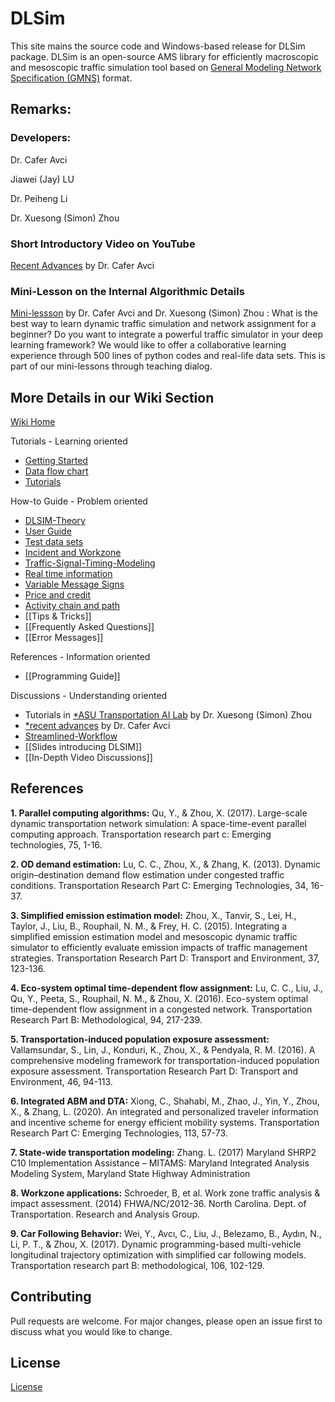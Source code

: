 # DLSim

This site mains the source code and Windows-based release for DLSim package. DLSim is an open-source AMS library for efficiently macroscopic and mesoscopic traffic simulation tool based on [General Modeling Network Specification (GMNS)](https://github.com/zephyr-data-specs/GMNS) format. 



## Remarks:

### Developers:

Dr. Cafer Avci

Jiawei (Jay) LU

Dr. Peiheng Li

Dr. Xuesong (Simon) Zhou

### Short Introductory Video on YouTube

[Recent Advances](https://www.youtube.com/watch?v=dj6c6h4mWfI) by Dr. Cafer Avci

 ### Mini-Lesson on the Internal Algorithmic Details

[Mini-lessson](https://www.youtube.com/watch?v=rorZAhNNOf0&feature=youtu.be) by Dr. Cafer Avci and Dr. Xuesong (Simon) Zhou : What is the best way to learn dynamic traffic simulation and network assignment for a beginner? Do you want to integrate a powerful traffic simulator in your deep learning framework? We would like to offer a collaborative learning experience through 500 lines of python codes and real-life data sets. This is part of our mini-lessons through teaching dialog.

## More Details in our Wiki Section

[Wiki Home](https://github.com/asu-trans-ai-lab/DLSim/wiki)

Tutorials - Learning oriented

* [Getting Started](https://github.com/asu-trans-ai-lab/DLSim/wiki/getting_started)
* [Data flow chart](https://github.com/asu-trans-ai-lab/DLSim/wiki/data-flow-chart)
* [Tutorials](https://github.com/asu-trans-ai-lab/DLSim/wiki/tutorials)

How-to Guide - Problem oriented

* [DLSIM-Theory](https://github.com/asu-trans-ai-lab/DLSim/wiki/DLSIM-Theory)
* [User Guide](https://github.com/asu-trans-ai-lab/DLSim/wiki/User-Guide)
* [Test data sets](https://github.com/asu-trans-ai-lab/DLSim/wiki/test-data-sets)
* [Incident and Workzone](https://github.com/asu-trans-ai-lab/DLSim/wiki/workzone)
* [Traffic-Signal-Timing-Modeling](https://github.com/asu-trans-ai-lab/DLSim/wiki/Traffic-Signal-Timing-Modeling)
* [Real time information](https://github.com/asu-trans-ai-lab/DLSim/wiki/realtimeinformation)
* [Variable Message Signs](https://github.com/asu-trans-ai-lab/DLSim/wiki/VMS)
* [Price and credit](https://github.com/asu-trans-ai-lab/DLSim/wiki/LR_Price)
* [Activity chain and path](https://github.com/asu-trans-ai-lab/DLSim/wiki/activity_path)
* [[Tips & Tricks]]
* [[Frequently Asked Questions]]
* [[Error Messages]]

References - Information oriented

* [[Programming Guide]]

Discussions - Understanding oriented 

* Tutorials in [*ASU Transportation AI Lab](https://www.youtube.com/channel/UCpwXRD0kEkR5iQ77iCXCNuQ/videos) by Dr. Xuesong (Simon) Zhou
* [*recent advances](https://www.youtube.com/watch?v=dj6c6h4mWfI&t=4s) by Dr. Cafer Avci
* [Streamlined-Workflow](https://github.com/asu-trans-ai-lab/DLSim/wiki/Streamlined-Workflow)
* [[Slides introducing DLSIM]]
* [[In-Depth Video Discussions]]

## References

**1. Parallel computing algorithms:** Qu, Y., & Zhou, X. (2017). Large-scale dynamic transportation network simulation: A space-time-event parallel computing approach. Transportation research part c: Emerging technologies, 75, 1-16.

**2. OD demand estimation:** Lu, C. C., Zhou, X., & Zhang, K. (2013). Dynamic origin–destination demand flow estimation under congested traffic conditions. Transportation Research Part C: Emerging Technologies, 34, 16-37.

**3. Simplified emission estimation model:** Zhou, X., Tanvir, S., Lei, H., Taylor, J., Liu, B., Rouphail, N. M., & Frey, H. C. (2015). Integrating a simplified emission estimation model and mesoscopic dynamic traffic simulator to efficiently evaluate emission impacts of traffic management strategies. Transportation Research Part D: Transport and Environment, 37, 123-136.

**4. Eco-system optimal time-dependent flow assignment:** Lu, C. C., Liu, J., Qu, Y., Peeta, S., Rouphail, N. M., & Zhou, X. (2016). Eco-system optimal time-dependent flow assignment in a congested network. Transportation Research Part B: Methodological, 94, 217-239.

**5. Transportation-induced population exposure assessment:** Vallamsundar, S., Lin, J., Konduri, K., Zhou, X., & Pendyala, R. M. (2016). A comprehensive modeling framework for transportation-induced population exposure assessment. Transportation Research Part D: Transport and Environment, 46, 94-113.

**6. Integrated ABM and DTA:** Xiong, C., Shahabi, M., Zhao, J., Yin, Y., Zhou, X., & Zhang, L. (2020). An integrated and personalized traveler information and incentive scheme for energy efficient mobility systems. Transportation Research Part C: Emerging Technologies, 113, 57-73.

**7. State-wide transportation modeling:** Zhang. L. (2017) Maryland SHRP2 C10 Implementation Assistance – MITAMS: Maryland Integrated Analysis Modeling System, Maryland State Highway Administration

**8. Workzone applications:** Schroeder, B, et al. Work zone traffic analysis & impact assessment. (2014) FHWA/NC/2012-36. North Carolina. Dept. of Transportation. Research and Analysis Group.

**9. Car Following Behavior:** Wei, Y., Avcı, C., Liu, J., Belezamo, B., Aydın, N., Li, P. T., & Zhou, X. (2017). Dynamic programming-based multi-vehicle longitudinal trajectory optimization with simplified car following models. Transportation research part B: methodological, 106, 102-129.

## Contributing
Pull requests are welcome. For major changes, please open an issue first to discuss what you would like to change.

## License
[License](https://github.com/asu-trans-ai-lab/DLSim)
